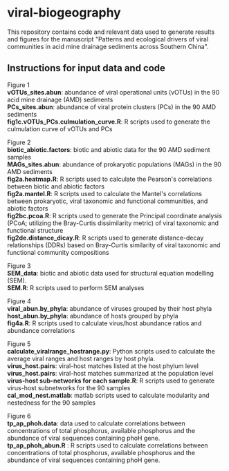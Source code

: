 # viral-biogeography

This repository contains code and relevant data used to generate results and figures for the manuscript "Patterns and ecological drivers of viral communities in acid mine drainage sediments across Southern China".


## Instructions for input data and code 

Figure 1  
**vOTUs_sites.abun**: abundance of viral operational units (vOTUs) in the 90 acid mine drainage (AMD) sediments  
**PCs_sites.abun**: abundance of viral protein clusters (PCs) in the 90 AMD sediments  
**fig1c.vOTUs_PCs.culmulation_curve.R**: R scripts used to generate the culmulation curve of vOTUs and PCs  
  
Figure 2  
**biotic_abiotic.factors**: biotic and abiotic data for the 90 AMD sediment samples  
**MAGs_sites.abun**: abundance of prokaryotic populations (MAGs) in the 90 AMD sediments  
**fig2a.heatmap.R**: R scripts used to calculate the Pearson's correlations between biotic and abiotic factors  
**fig2a.mantel.R**: R scripts used to calculate the Mantel's correlations between prokaryotic, viral taxonomic and functional communities, and abiotic factors  
**fig2bc.pcoa.R**: R scripts used to generate the Principal coordinate analysis (PCoA; utilizing the Bray-Curtis dissimilarity metric) of viral taxonomic and functional structure  
**fig2de.distance_dicay.R**: R scripts used to generate distance-decay relationships (DDRs) based on Bray-Curtis similarity of viral taxonomic and functional community compositions  
  
Figure 3  
**SEM_data**: biotic and abiotic data used for structural equation modelling (SEM).  
**SEM.R**: R scripts used to perform SEM analyses  

Figure 4  
**viral_abun.by_phyla**: abundance of viruses grouped by their host phyla  
**host_abun.by_phyla**: abundance of hosts grouped by phyla  
**fig4a.R**: R scripts used to calculate virus/host abundance ratios and abundance correlations  
  
Figure 5  
**calculate_viralrange_hostrange.py**: Python scripts used to calculate the average viral ranges and host ranges by host phyla.  
**virus_host.pairs**: viral-host matches listed at the host phylum level  
**virus_host.pairs**: viral-host matches summarized at the population level  
**virus-host sub-networks for each sample.R**: R scripts used to generate virus-host subnetworks for the 90 samples  
**cal_mod_nest.matlab**: matlab scripts used to calculate modularity and nestedness for the 90 samples  
  
Figure 6  
**tp_ap_phoh.data**: data used to calculate correlations between concentrations of total phosphorus, available phosphorus and the abundance of viral sequences containing phoH gene.  
**tp_ap_phoh_abun.R** : R scripts used to calculate correlations between concentrations of total phosphorus, available phosphorus and the abundance of viral sequences containing phoH gene.  

